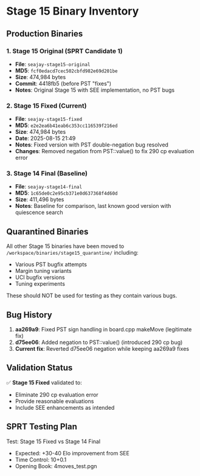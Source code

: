 # Stage 15 Binary Inventory

## Production Binaries

### 1. Stage 15 Original (SPRT Candidate 1)
- **File**: `seajay-stage15-original`
- **MD5**: `fcf0edacd7cec502cbfd982e69d201be`
- **Size**: 474,984 bytes
- **Commit**: 4418fb5 (before PST "fixes")
- **Notes**: Original Stage 15 with SEE implementation, no PST bugs

### 2. Stage 15 Fixed (Current)
- **File**: `seajay-stage15-fixed`
- **MD5**: `e2e2ea6b41eab6c353cc116539f216ed`
- **Size**: 474,984 bytes
- **Date**: 2025-08-15 21:49
- **Notes**: Fixed version with PST double-negation bug resolved
- **Changes**: Removed negation from PST::value() to fix 290 cp evaluation error

### 3. Stage 14 Final (Baseline)
- **File**: `seajay-stage14-final`
- **MD5**: `1c65de0c2e95cb371e0d637368f4d60d`
- **Size**: 411,496 bytes
- **Notes**: Baseline for comparison, last known good version with quiescence search

## Quarantined Binaries

All other Stage 15 binaries have been moved to `/workspace/binaries/stage15_quarantine/` including:
- Various PST bugfix attempts
- Margin tuning variants
- UCI bugfix versions
- Tuning experiments

These should NOT be used for testing as they contain various bugs.

## Bug History

1. **aa269a9**: Fixed PST sign handling in board.cpp makeMove (legitimate fix)
2. **d75ee06**: Added negation to PST::value() (introduced 290 cp bug)
3. **Current fix**: Reverted d75ee06 negation while keeping aa269a9 fixes

## Validation Status

✅ **Stage 15 Fixed** validated to:
- Eliminate 290 cp evaluation error
- Provide reasonable evaluations
- Include SEE enhancements as intended

## SPRT Testing Plan

Test: Stage 15 Fixed vs Stage 14 Final
- Expected: +30-40 Elo improvement from SEE
- Time Control: 10+0.1
- Opening Book: 4moves_test.pgn